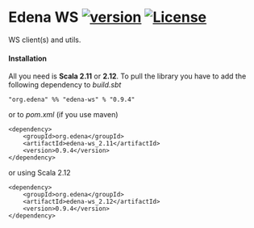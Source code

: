 # Edena WS [![version](https://img.shields.io/badge/version-0.6.0-green.svg)](https://peterbanda.net) [![License](https://img.shields.io/badge/License-Apache%202.0-lightgrey.svg)](https://www.apache.org/licenses/LICENSE-2.0)

WS client(s) and utils.

#### Installation

All you need is **Scala 2.11** or **2.12**. To pull the library you have to add the following dependency to *build.sbt*

```
"org.edena" %% "edena-ws" % "0.9.4"
```

or to *pom.xml* (if you use maven)

```
<dependency>
    <groupId>org.edena</groupId>
    <artifactId>edena-ws_2.11</artifactId>
    <version>0.9.4</version>
</dependency>
```

or using Scala 2.12

```
<dependency>
    <groupId>org.edena</groupId>
    <artifactId>edena-ws_2.12</artifactId>
    <version>0.9.4</version>
</dependency>
```
